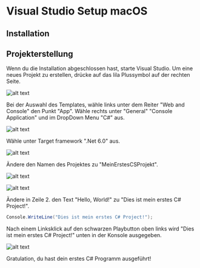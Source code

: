 # Visual Studio Setup macOS

## Installation





## Projekterstellung

Wenn du die Installation abgeschlossen hast, starte Visual Studio. Um eine neues Projekt zu erstellen, drücke auf das lila Plussymbol auf der rechten Seite.


![alt text](https://github.com/Freshpinguin/C-Sharp-Einstiegskurs/blob/master/Images/ProjectErstellungmacOS.png)

Bei der Auswahl des Templates, wähle links unter dem Reiter "Web and Console" den Punkt "App". Wähle rechts unter "General" "Console Application" und im DropDown Menu "C#" aus. 

![alt text](https://github.com/Freshpinguin/C-Sharp-Einstiegskurs/blob/master/Images/ConsoleApplicationMACOS.png)


Wähle unter Target framework ".Net 6.0" aus.

![alt text](https://github.com/Freshpinguin/C-Sharp-Einstiegskurs/blob/master/Images/Net60Macos.png)

Ändere den Namen des Projektes zu "MeinErstesCSProjekt".

![alt text](https://github.com/Freshpinguin/C-Sharp-Einstiegskurs/blob/master/Images/PorjectErstellung2MacOS.png)



![alt text](https://github.com/Freshpinguin/C-Sharp-Einstiegskurs/blob/master/Images/ErstesProjectMacOS.png)

Ändere in Zeile 2. den Text "Hello, World!" zu "Dies ist mein erstes C# Project!".
```cs
Console.WriteLine("Dies ist mein erstes C# Project!");
```
Nach einem Linksklick auf den schwarzen Playbutton oben links wird "Dies ist mein erstes C# Project!" unten in der Konsole ausgegeben.

![alt text](https://github.com/Freshpinguin/C-Sharp-Einstiegskurs/blob/master/Images/TerminalAusgabeMacOS.png)

Gratulation, du hast dein erstes C# Programm ausgeführt!
